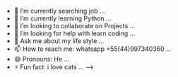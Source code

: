 
- 🔭 I’m currently searching job ...
- 🌱 I’m currently learning Python ...
- 👯 I’m looking to collaborate on  Projects ...
- 🤔 I’m looking for help with learn coding ...
- 💬 Ask me about my life style ...
- 📫 How to reach me: whatsapp +55(44)997340360 ...
- 😄 Pronouns: He ...
- ⚡ Fun fact: i love cats ...
-->
